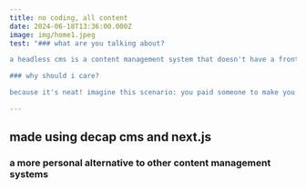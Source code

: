 ```yaml
---
title: no coding, all content
date: 2024-06-18T13:36:00.000Z
image: img/home1.jpeg
test: "### what are you talking about?

a headless cms is a content management system that doesn't have a front end. it's just a database that you can use to store and manage content. you can then use that content in any way you want, like in a website or an app. this site is an example of a headless cms. the content is stored in a database, and the site is built using that content. the site is built using a headless cms called [decap cms](https://decapcms.org/).

### why should i care?

because it's neat! imagine this scenario: you paid someone to make you a website, and now you want to update it. you have to go into the code, make the changes, and then deploy the site. if you're not doing that, you have to contact the person who made this website for you, and ask them to change a paragraph or two. with a headless cms, you (the client) can update the content in the cms without even messing with the source code, and the changes will be reflected on the site. no need to touch the code. it's quick, it's efficient."

---
```


## made using decap cms and next.js

### a more personal alternative to other content management systems
